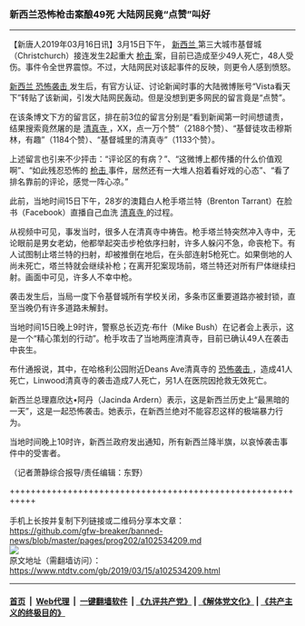 ### 新西兰恐怖枪击案酿49死 大陆网民竟“点赞”叫好
------------------------

<div class="post_content" itemprop="articleBody">
 <p>
  【新唐人2019年03月16日讯】3月15日下午，
  <a href="https://www.ntdtv.com/gb/新西兰.htm">
   新西兰
  </a>
  第三大城市基督城（Christchurch）接连发生2起重大
  <a href="https://www.ntdtv.com/gb/枪击.htm">
   枪击
  </a>
  案，目前已造成至少49人死亡，48人受伤。事件令全世界震惊。不过，大陆网民对该起事件的反映，则更令人感到愤怒。
 </p>
 <p>
  <a href="https://www.ntdtv.com/gb/新西兰.htm">
   新西兰
  </a>
  <a href="https://www.ntdtv.com/gb/恐怖袭击.htm">
   恐怖袭击
  </a>
  发生后，有官方认证、讨论新闻时事的大陆微博账号“Vista看天下”转贴了该新闻，引发大陆网民轰动。但是没想到更多网民的留言竟是“点赞”。
 </p>
 <p>
  在该条博文下方的留言区，排在前3位的留言分别是“看到新闻第一时间想谴责，结果搜索竟然屠的是
  <a href="https://www.ntdtv.com/gb/清真寺.htm">
   清真寺
  </a>
  ，XX，点一万个赞”（2188个赞）、“基督徒攻击穆斯林，有趣”（1184个赞）、“基督城里的清真寺”（1133个赞）。
 </p>
 <p>
  上述留言也引来不少抨击：“评论区的有病？”、“这微博上都传播的什么价值观啊”、“如此残忍恐怖的
  <a href="https://www.ntdtv.com/gb/枪击.htm">
   枪击
  </a>
  事件，居然还有一大堆人抱着看好戏的心态”、“看了排名靠前的评论，感觉一阵心凉。”
 </p>
 <p>
  此前，当地时间15日下午，28岁的澳籍白人枪手塔兰特（Brenton Tarrant）在脸书（Facebook）直播自己血洗
  <a href="https://www.ntdtv.com/gb/清真寺.htm">
   清真寺
  </a>
  的过程。
 </p>
 <p>
  从视频中可见，事发当时，很多人在清真寺中祷告。枪手塔兰特突然冲入寺中，无论眼前是男女老幼，他都举起突击步枪依序扫射，许多人躲闪不急，命丧枪下。有人试图制止塔兰特的扫射，却被推倒在地后，在头部连射5枪死亡。如果倒地的人尚未死亡，塔兰特就会继续补枪；在离开犯案现场前，塔兰特还对所有尸体继续扫射。画面中可见，许多人不幸中枪。
 </p>
 <p>
  袭击发生后，当局一度下令基督城所有学校关闭，多条市区重要道路亦被封锁，直至当晚仍有许多道路未解封。
 </p>
 <p>
  当地时间15日晚上9时许，警察总长迈克·布什（Mike Bush）在记者会上表示，这是一个“精心策划的行动”。枪手攻击了当地两座清真寺，目前已确认49人在袭击中丧生。
 </p>
 <p>
  布什通报说，其中，在哈格利公园附近Deans Ave清真寺的
  <a href="https://www.ntdtv.com/gb/恐怖袭击.htm">
   恐怖袭击
  </a>
  ，造成41人死亡，Linwood清真寺的袭击造成7人死亡，另1人在医院因抢救无效死亡。
 </p>
 <p>
  新西兰总理嘉欣达•阿丹（Jacinda Ardern）表示，这是新西兰历史上“最黑暗的一天”，这是一起恐怖袭击。她表示，在新西兰绝对不能容忍这样的极端暴力行为。
 </p>
 <p>
  当地时间晚上10时许，新西兰政府发出通知，所有新西兰降半旗，以哀悼袭击事件中的受害者。
 </p>
 <p>
  （记者萧静综合报导/责任编辑：东野）
 </p>
 <div class="single_ad">
 </div>
</div>

+++++++++++++++++++++++++++++++++++++++++++++++++++++++++++<br/><br/>
手机上长按并复制下列链接或二维码分享本文章：<br/>
https://github.com/gfw-breaker/banned-news/blob/master/pages/prog202/a102534209.md <br/>
<a href='https://github.com/gfw-breaker/banned-news/blob/master/pages/prog202/a102534209.md'><img src='https://github.com/gfw-breaker/banned-news/blob/master/pages/prog202/a102534209.md.png'/></a> <br/>
原文地址（需翻墙访问）：https://www.ntdtv.com/gb/2019/03/15/a102534209.html


------------------------
#### [首页](https://github.com/gfw-breaker/banned-news/blob/master/README.md) &nbsp;|&nbsp; [Web代理](https://github.com/labour-camp/helloworld) &nbsp;|&nbsp; [一键翻墙软件](https://github.com/gfw-breaker/nogfw/blob/master/README.md) &nbsp;| [《九评共产党》](https://github.com/gfw-breaker/9ping.md/blob/master/README.md#九评之一评共产党是什么) | [《解体党文化》](https://github.com/gfw-breaker/jtdwh.md/blob/master/README.md) | [《共产主义的终极目的》](https://github.com/gfw-breaker/gczydzjmd.md/blob/master/README.md)

